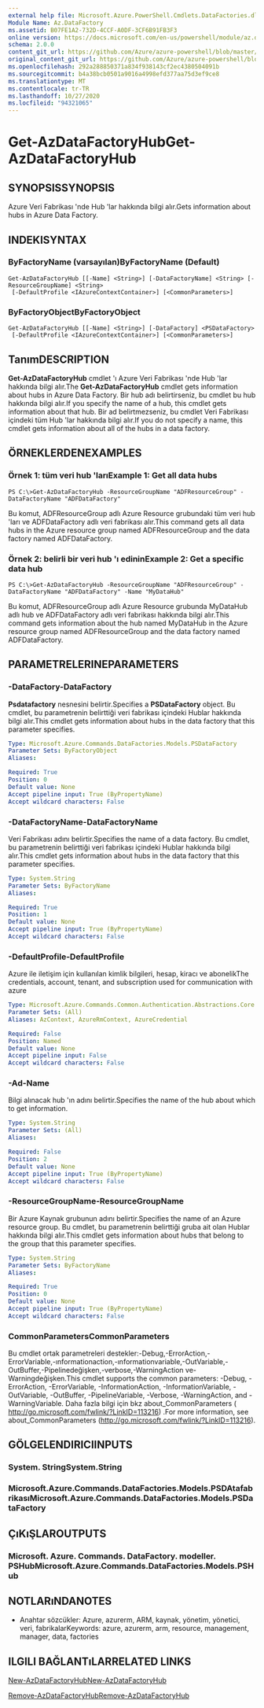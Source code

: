 ```yaml
---
external help file: Microsoft.Azure.PowerShell.Cmdlets.DataFactories.dll-Help.xml
Module Name: Az.DataFactory
ms.assetid: B07FE1A2-732D-4CCF-A0DF-3CF6B91FB3F3
online version: https://docs.microsoft.com/en-us/powershell/module/az.datafactory/get-azdatafactoryhub
schema: 2.0.0
content_git_url: https://github.com/Azure/azure-powershell/blob/master/src/DataFactory/DataFactoryV2/help/Get-AzDataFactoryHub.md
original_content_git_url: https://github.com/Azure/azure-powershell/blob/master/src/DataFactory/DataFactoryV2/help/Get-AzDataFactoryHub.md
ms.openlocfilehash: 292a288850371a834f938143cf2ec4380504091b
ms.sourcegitcommit: b4a38bcb0501a9016a4998efd377aa75d3ef9ce8
ms.translationtype: MT
ms.contentlocale: tr-TR
ms.lasthandoff: 10/27/2020
ms.locfileid: "94321065"
---
```

# <span data-ttu-id="3dd64-101">Get-AzDataFactoryHub</span><span class="sxs-lookup"><span data-stu-id="3dd64-101">Get-AzDataFactoryHub</span></span>

## <span data-ttu-id="3dd64-102">SYNOPSIS</span><span class="sxs-lookup"><span data-stu-id="3dd64-102">SYNOPSIS</span></span>
<span data-ttu-id="3dd64-103">Azure Veri Fabrikası 'nde Hub 'lar hakkında bilgi alır.</span><span class="sxs-lookup"><span data-stu-id="3dd64-103">Gets information about hubs in Azure Data Factory.</span></span>

## <span data-ttu-id="3dd64-104">INDEKI</span><span class="sxs-lookup"><span data-stu-id="3dd64-104">SYNTAX</span></span>

### <span data-ttu-id="3dd64-105">ByFactoryName (varsayılan)</span><span class="sxs-lookup"><span data-stu-id="3dd64-105">ByFactoryName (Default)</span></span>
```
Get-AzDataFactoryHub [[-Name] <String>] [-DataFactoryName] <String> [-ResourceGroupName] <String>
 [-DefaultProfile <IAzureContextContainer>] [<CommonParameters>]
```

### <span data-ttu-id="3dd64-106">ByFactoryObject</span><span class="sxs-lookup"><span data-stu-id="3dd64-106">ByFactoryObject</span></span>
```
Get-AzDataFactoryHub [[-Name] <String>] [-DataFactory] <PSDataFactory>
 [-DefaultProfile <IAzureContextContainer>] [<CommonParameters>]
```

## <span data-ttu-id="3dd64-107">Tanım</span><span class="sxs-lookup"><span data-stu-id="3dd64-107">DESCRIPTION</span></span>
<span data-ttu-id="3dd64-108">**Get-AzDataFactoryHub** cmdlet 'ı Azure Veri Fabrikası 'nde Hub 'lar hakkında bilgi alır.</span><span class="sxs-lookup"><span data-stu-id="3dd64-108">The **Get-AzDataFactoryHub** cmdlet gets information about hubs in Azure Data Factory.</span></span>
<span data-ttu-id="3dd64-109">Bir hub adı belirtirseniz, bu cmdlet bu hub hakkında bilgi alır.</span><span class="sxs-lookup"><span data-stu-id="3dd64-109">If you specify the name of a hub, this cmdlet gets information about that hub.</span></span>
<span data-ttu-id="3dd64-110">Bir ad belirtmezseniz, bu cmdlet Veri Fabrikası içindeki tüm Hub 'lar hakkında bilgi alır.</span><span class="sxs-lookup"><span data-stu-id="3dd64-110">If you do not specify a name, this cmdlet gets information about all of the hubs in a data factory.</span></span>

## <span data-ttu-id="3dd64-111">ÖRNEKLERDEN</span><span class="sxs-lookup"><span data-stu-id="3dd64-111">EXAMPLES</span></span>

### <span data-ttu-id="3dd64-112">Örnek 1: tüm veri hub 'ları</span><span class="sxs-lookup"><span data-stu-id="3dd64-112">Example 1: Get all data hubs</span></span>
```
PS C:\>Get-AzDataFactoryHub -ResourceGroupName "ADFResourceGroup" -DataFactoryName "ADFDataFactory"
```

<span data-ttu-id="3dd64-113">Bu komut, ADFResourceGroup adlı Azure Resource grubundaki tüm veri hub 'ları ve ADFDataFactory adlı veri fabrikası alır.</span><span class="sxs-lookup"><span data-stu-id="3dd64-113">This command gets all data hubs in the Azure resource group named ADFResourceGroup and the data factory named ADFDataFactory.</span></span>

### <span data-ttu-id="3dd64-114">Örnek 2: belirli bir veri hub 'ı edinin</span><span class="sxs-lookup"><span data-stu-id="3dd64-114">Example 2: Get a specific data hub</span></span>
```
PS C:\>Get-AzDataFactoryHub -ResourceGroupName "ADFResourceGroup" -DataFactoryName "ADFDataFactory" -Name "MyDataHub"
```

<span data-ttu-id="3dd64-115">Bu komut, ADFResourceGroup adlı Azure Resource grubunda MyDataHub adlı hub ve ADFDataFactory adlı veri fabrikası hakkında bilgi alır.</span><span class="sxs-lookup"><span data-stu-id="3dd64-115">This command gets information about the hub named MyDataHub in the Azure resource group named ADFResourceGroup and the data factory named ADFDataFactory.</span></span>

## <span data-ttu-id="3dd64-116">PARAMETRELERINE</span><span class="sxs-lookup"><span data-stu-id="3dd64-116">PARAMETERS</span></span>

### <span data-ttu-id="3dd64-117">-DataFactory</span><span class="sxs-lookup"><span data-stu-id="3dd64-117">-DataFactory</span></span>
<span data-ttu-id="3dd64-118">**Psdatafactory** nesnesini belirtir.</span><span class="sxs-lookup"><span data-stu-id="3dd64-118">Specifies a **PSDataFactory** object.</span></span>
<span data-ttu-id="3dd64-119">Bu cmdlet, bu parametrenin belirttiği veri fabrikası içindeki Hublar hakkında bilgi alır.</span><span class="sxs-lookup"><span data-stu-id="3dd64-119">This cmdlet gets information about hubs in the data factory that this parameter specifies.</span></span>

```yaml
Type: Microsoft.Azure.Commands.DataFactories.Models.PSDataFactory
Parameter Sets: ByFactoryObject
Aliases:

Required: True
Position: 0
Default value: None
Accept pipeline input: True (ByPropertyName)
Accept wildcard characters: False
```

### <span data-ttu-id="3dd64-120">-DataFactoryName</span><span class="sxs-lookup"><span data-stu-id="3dd64-120">-DataFactoryName</span></span>
<span data-ttu-id="3dd64-121">Veri Fabrikası adını belirtir.</span><span class="sxs-lookup"><span data-stu-id="3dd64-121">Specifies the name of a data factory.</span></span>
<span data-ttu-id="3dd64-122">Bu cmdlet, bu parametrenin belirttiği veri fabrikası içindeki Hublar hakkında bilgi alır.</span><span class="sxs-lookup"><span data-stu-id="3dd64-122">This cmdlet gets information about hubs in the data factory that this parameter specifies.</span></span>

```yaml
Type: System.String
Parameter Sets: ByFactoryName
Aliases:

Required: True
Position: 1
Default value: None
Accept pipeline input: True (ByPropertyName)
Accept wildcard characters: False
```

### <span data-ttu-id="3dd64-123">-DefaultProfile</span><span class="sxs-lookup"><span data-stu-id="3dd64-123">-DefaultProfile</span></span>
<span data-ttu-id="3dd64-124">Azure ile iletişim için kullanılan kimlik bilgileri, hesap, kiracı ve abonelik</span><span class="sxs-lookup"><span data-stu-id="3dd64-124">The credentials, account, tenant, and subscription used for communication with azure</span></span>

```yaml
Type: Microsoft.Azure.Commands.Common.Authentication.Abstractions.Core.IAzureContextContainer
Parameter Sets: (All)
Aliases: AzContext, AzureRmContext, AzureCredential

Required: False
Position: Named
Default value: None
Accept pipeline input: False
Accept wildcard characters: False
```

### <span data-ttu-id="3dd64-125">-Ad</span><span class="sxs-lookup"><span data-stu-id="3dd64-125">-Name</span></span>
<span data-ttu-id="3dd64-126">Bilgi alınacak hub 'ın adını belirtir.</span><span class="sxs-lookup"><span data-stu-id="3dd64-126">Specifies the name of the hub about which to get information.</span></span>

```yaml
Type: System.String
Parameter Sets: (All)
Aliases:

Required: False
Position: 2
Default value: None
Accept pipeline input: True (ByPropertyName)
Accept wildcard characters: False
```

### <span data-ttu-id="3dd64-127">-ResourceGroupName</span><span class="sxs-lookup"><span data-stu-id="3dd64-127">-ResourceGroupName</span></span>
<span data-ttu-id="3dd64-128">Bir Azure Kaynak grubunun adını belirtir.</span><span class="sxs-lookup"><span data-stu-id="3dd64-128">Specifies the name of an Azure resource group.</span></span>
<span data-ttu-id="3dd64-129">Bu cmdlet, bu parametrenin belirttiği gruba ait olan Hublar hakkında bilgi alır.</span><span class="sxs-lookup"><span data-stu-id="3dd64-129">This cmdlet gets information about hubs that belong to the group that this parameter specifies.</span></span>

```yaml
Type: System.String
Parameter Sets: ByFactoryName
Aliases:

Required: True
Position: 0
Default value: None
Accept pipeline input: True (ByPropertyName)
Accept wildcard characters: False
```

### <span data-ttu-id="3dd64-130">CommonParameters</span><span class="sxs-lookup"><span data-stu-id="3dd64-130">CommonParameters</span></span>
<span data-ttu-id="3dd64-131">Bu cmdlet ortak parametreleri destekler:-Debug,-ErrorAction,-ErrorVariable,-ınformationaction,-ınformationvariable,-OutVariable,-OutBuffer,-Pipelinedeğişken,-verbose,-WarningAction ve-Warningdeğişken.</span><span class="sxs-lookup"><span data-stu-id="3dd64-131">This cmdlet supports the common parameters: -Debug, -ErrorAction, -ErrorVariable, -InformationAction, -InformationVariable, -OutVariable, -OutBuffer, -PipelineVariable, -Verbose, -WarningAction, and -WarningVariable.</span></span> <span data-ttu-id="3dd64-132">Daha fazla bilgi için bkz about_CommonParameters ( http://go.microsoft.com/fwlink/?LinkID=113216) .</span><span class="sxs-lookup"><span data-stu-id="3dd64-132">For more information, see about_CommonParameters (http://go.microsoft.com/fwlink/?LinkID=113216).</span></span>

## <span data-ttu-id="3dd64-133">GÖLGELENDIRICI</span><span class="sxs-lookup"><span data-stu-id="3dd64-133">INPUTS</span></span>

### <span data-ttu-id="3dd64-134">System. String</span><span class="sxs-lookup"><span data-stu-id="3dd64-134">System.String</span></span>

### <span data-ttu-id="3dd64-135">Microsoft.Azure.Commands.DataFactories.Models.PSDAtafabrikası</span><span class="sxs-lookup"><span data-stu-id="3dd64-135">Microsoft.Azure.Commands.DataFactories.Models.PSDataFactory</span></span>

## <span data-ttu-id="3dd64-136">ÇıKıŞLAR</span><span class="sxs-lookup"><span data-stu-id="3dd64-136">OUTPUTS</span></span>

### <span data-ttu-id="3dd64-137">Microsoft. Azure. Commands. DataFactory. modeller. PSHub</span><span class="sxs-lookup"><span data-stu-id="3dd64-137">Microsoft.Azure.Commands.DataFactories.Models.PSHub</span></span>

## <span data-ttu-id="3dd64-138">NOTLARıNDA</span><span class="sxs-lookup"><span data-stu-id="3dd64-138">NOTES</span></span>
* <span data-ttu-id="3dd64-139">Anahtar sözcükler: Azure, azurerm, ARM, kaynak, yönetim, yönetici, veri, fabrikalar</span><span class="sxs-lookup"><span data-stu-id="3dd64-139">Keywords: azure, azurerm, arm, resource, management, manager, data, factories</span></span>

## <span data-ttu-id="3dd64-140">ILGILI BAĞLANTıLAR</span><span class="sxs-lookup"><span data-stu-id="3dd64-140">RELATED LINKS</span></span>

[<span data-ttu-id="3dd64-141">New-AzDataFactoryHub</span><span class="sxs-lookup"><span data-stu-id="3dd64-141">New-AzDataFactoryHub</span></span>](./New-AzDataFactoryHub.md)

[<span data-ttu-id="3dd64-142">Remove-AzDataFactoryHub</span><span class="sxs-lookup"><span data-stu-id="3dd64-142">Remove-AzDataFactoryHub</span></span>](./Remove-AzDataFactoryHub.md)


